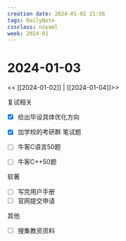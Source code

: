 ```yaml
---
creation date: 2024-01-02 21:56
tags: DailyNote
cssclass: noyaml
week: 2024-01
---
```


# 2024-01-03

<< [[2024-01-02]] | [[2024-01-04]]>>

复试相关
- [x] 给出毕设具体优化方向
- [x] 加学校的考研群
笔试题
- [ ] 牛客C语言50题
- [ ] 牛客C++50题


软著
- [ ] 写完用户手册
- [ ] 官网提交申请

其他
- [ ] 搜集教资资料
